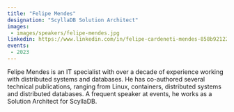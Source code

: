 ```yaml
---
title: "Felipe Mendes"
designation: "ScyllaDB Solution Architect"
images:
 - images/speakers/felipe-mendes.jpg
linkedin: https://www.linkedin.com/in/felipe-cardeneti-mendes-858b92122/
events:
 - 2023
---
```


Felipe Mendes is an IT specialist with over a decade of experience working with distributed systems and databases. He has co-authored several technical publications, ranging from Linux, containers, distributed systems and distributed databases. A frequent speaker at events, he works as a Solution Architect for ScyllaDB.